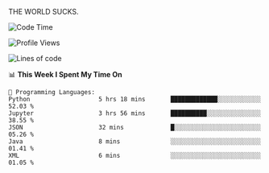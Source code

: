 THE WORLD SUCKS.

<!--START_SECTION:waka-->
![Code Time](http://img.shields.io/badge/Code%20Time-874%20hrs%2010%20mins-blue)

![Profile Views](http://img.shields.io/badge/Profile%20Views-0-blue)

![Lines of code](https://img.shields.io/badge/From%20Hello%20World%20I%27ve%20Written-1.3%20million%20lines%20of%20code-blue)

📊 **This Week I Spent My Time On** 

```text
💬 Programming Languages: 
Python                   5 hrs 18 mins       █████████████░░░░░░░░░░░░   52.03 % 
Jupyter                  3 hrs 56 mins       ██████████░░░░░░░░░░░░░░░   38.55 % 
JSON                     32 mins             █░░░░░░░░░░░░░░░░░░░░░░░░   05.26 % 
Java                     8 mins              ░░░░░░░░░░░░░░░░░░░░░░░░░   01.41 % 
XML                      6 mins              ░░░░░░░░░░░░░░░░░░░░░░░░░   01.05 % 
```


<!--END_SECTION:waka-->
